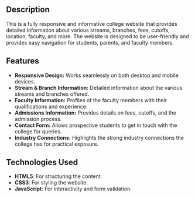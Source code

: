 ## Description
This is a fully responsive and informative college website that provides detailed information about various streams, branches, fees, cutoffs, location, faculty, and more. The website is designed to be user-friendly and provides easy navigation for students, parents, and faculty members.

## Features
- **Responsive Design:** Works seamlessly on both desktop and mobile devices.
- **Stream & Branch Information:** Detailed information about the various streams and branches offered.
- **Faculty Information:** Profiles of the faculty members with their qualifications and experience.
- **Admissions Information:** Provides details on fees, cutoffs, and the admission process.
- **Contact Form:** Allows prospective students to get in touch with the college for queries.
- **Industry Connections:** Highlights the strong industry connections the college has for practical exposure.

## Technologies Used
- **HTML5**: For structuring the content.
- **CSS3**: For styling the website.
- **JavaScript**: For interactivity and form validation.
